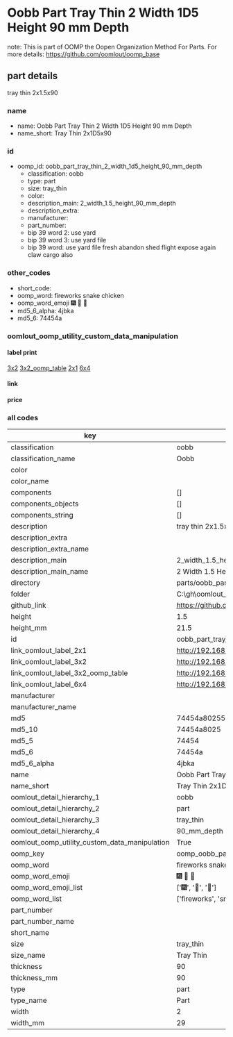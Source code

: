 # Oobb Part Tray Thin 2 Width 1D5 Height 90 mm Depth  

note: This is part of OOMP the Oopen Organization Method For Parts. For more details: https://github.com/oomlout/oomp_base

##  part details
  



tray thin 2x1.5x90



### name
* name: Oobb Part Tray Thin 2 Width 1D5 Height 90 mm Depth
* name_short: Tray Thin 2x1D5x90 
### id
* oomp_id: oobb_part_tray_thin_2_width_1d5_height_90_mm_depth
  * classification: oobb
  * type: part
  * size: tray_thin
  * color: 
  * description_main: 2_width_1.5_height_90_mm_depth
  * description_extra: 
  * manufacturer: 
  * part_number: 
  * bip 39 word 2: use yard
  * bip 39 word 3: use yard file
  * bip 39 word: use yard file fresh abandon shed flight expose again claw cargo also

### other_codes
* short_code: 
* oomp_word: fireworks snake chicken
* oomp_word_emoji :fireworks: :snake: :chicken:
* md5_6_alpha: 4jbka
* md5_6: 74454a






### oomlout_oomp_utility_custom_data_manipulation
#### label print
[3x2](http://192.168.1.245:1112/?label=oomp%204jbka)
[3x2_oomp_table](http://192.168.1.108:1112/?label=oomp%204jbka)
[2x1](http://192.168.1.242:1112/?label=oomp%204jbka)
[6x4](http://192.168.1.55:1112/?label=oomp%204jbka)    

#### link

                              

#### price







### all codes 
| key | value |  
| --- | --- |  
| classification | oobb |  
| classification_name | Oobb |  
| color |  |  
| color_name |  |  
| components | [] |  
| components_objects | [] |  
| components_string | [] |  
| description | tray thin 2x1.5x90 |  
| description_extra |  |  
| description_extra_name |  |  
| description_main | 2_width_1.5_height_90_mm_depth |  
| description_main_name | 2 Width 1.5 Height 90 mm Depth |  
| directory | parts/oobb_part_tray_thin_2_width_1d5_height_90_mm_depth |  
| folder | C:\gh\oomlout_oobb_version_4_generated_parts\parts\oobb_part_tray_thin_2_width_1d5_height_90_mm_depth |  
| github_link | https://github.com/oomlout/oomlout_oomp_part_src/tree/main/parts/oobb_part_tray_thin_2_width_1d5_height_90_mm_depth |  
| height | 1.5 |  
| height_mm | 21.5 |  
| id | oobb_part_tray_thin_2_width_1d5_height_90_mm_depth |  
| link_oomlout_label_2x1 | http://192.168.1.242:1112/?label=oomp%204jbka |  
| link_oomlout_label_3x2 | http://192.168.1.245:1112/?label=oomp%204jbka |  
| link_oomlout_label_3x2_oomp_table | http://192.168.1.108:1112/?label=oomp%204jbka |  
| link_oomlout_label_6x4 | http://192.168.1.55:1112/?label=oomp%204jbka |  
| manufacturer |  |  
| manufacturer_name |  |  
| md5 | 74454a802550ab1f150005ccac7fb77d |  
| md5_10 | 74454a8025 |  
| md5_5 | 74454 |  
| md5_6 | 74454a |  
| md5_6_alpha | 4jbka |  
| name | Oobb Part Tray Thin 2 Width 1D5 Height 90 mm Depth |  
| name_short | Tray Thin 2x1D5x90  |  
| oomlout_detail_hierarchy_1 | oobb |  
| oomlout_detail_hierarchy_2 | part |  
| oomlout_detail_hierarchy_3 | tray_thin |  
| oomlout_detail_hierarchy_4 | 90_mm_depth |  
| oomlout_oomp_utility_custom_data_manipulation | True |  
| oomp_key | oomp_oobb_part_tray_thin_2_width_1d5_height_90_mm_depth |  
| oomp_word | fireworks snake chicken |  
| oomp_word_emoji | :fireworks: :snake: :chicken: |  
| oomp_word_emoji_list | [':fireworks:', ':snake:', ':chicken:'] |  
| oomp_word_list | ['fireworks', 'snake', 'chicken'] |  
| part_number |  |  
| part_number_name |  |  
| short_name |  |  
| size | tray_thin |  
| size_name | Tray Thin |  
| thickness | 90 |  
| thickness_mm | 90 |  
| type | part |  
| type_name | Part |  
| width | 2 |  
| width_mm | 29 |  
